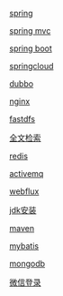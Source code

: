 <a href="spring.md">spring</a>

<a href="springmvc.md">spring mvc</a>

<a href="springboot.md">spring boot</a>

<a href="springcloud.md">springcloud</a>

<a href="dubbo.md">dubbo</a>

<a href="nginx.md">nginx</a>

<a href="fastdfs.md">fastdfs</a>

<a href="全文检索.md">全文检索</a>

<a href="redis.md">redis</a>

<a href="activemq.md">activemq</a>

<a href="webflux.md">webflux</a>

<a href="jdk安装.md">jdk安装</a>

<a href="maven.md">maven</a>

<a href="mybatis.md">mybatis</a>

<a href="mongodb.md">mongodb</a>

<a href="微信登录文档.pdf">微信登录</a>



